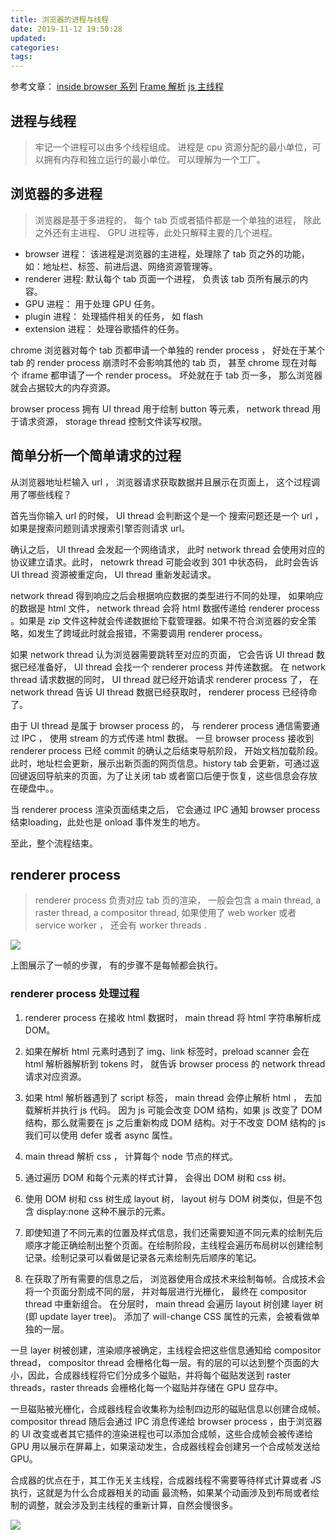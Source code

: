 ```yaml
---
title: 浏览器的进程与线程
date: 2019-11-12 19:50:28
updated:
categories:
tags:
---
```


参考文章：
[inside browser 系列](https://developers.google.com/web/updates/2018/09/inside-browser-part2)
[Frame 解析](https://medium.com/@francesco_rizzi/javascript-main-thread-dissected-43c85fce7e23)
[js 主线程](https://medium.com/@francesco_rizzi/javascript-main-thread-dissected-43c85fce7e23)

## 进程与线程
> 牢记一个进程可以由多个线程组成。
>进程是 cpu 资源分配的最小单位，可以拥有内存和独立运行的最小单位。 可以理解为一个工厂。

## 浏览器的多进程
>浏览器是基于多进程的， 每个 tab 页或者插件都是一个单独的进程， 除此之外还有主进程、 GPU 进程等，此处只解释主要的几个进程。

- browser 进程： 该进程是浏览器的主进程，处理除了 tab 页之外的功能， 如：地址栏、标签、前进后退、网络资源管理等。
- renderer 进程: 默认每个 tab 页面一个进程， 负责该 tab 页所有展示的内容。
- GPU 进程： 用于处理 GPU 任务。
- plugin 进程： 处理插件相关的任务， 如 flash
- extension 进程： 处理谷歌插件的任务。

chrome 浏览器对每个 tab 页都申请一个单独的 render process ， 好处在于某个 tab 的 render process 崩溃时不会影响其他的 tab 页， 甚至 chrome 现在对每个 iframe 都申请了一个 render process。
坏处就在于 tab 页一多， 那么浏览器就会占据较大的内存资源。

browser process 拥有 UI thread 用于绘制 button 等元素， network thread 用于请求资源， storage thread 控制文件读写权限。

## 简单分析一个简单请求的过程

从浏览器地址栏输入 url ， 浏览器请求获取数据并且展示在页面上， 这个过程调用了哪些线程？

首先当你输入 url 的时候， UI thread 会判断这个是一个 搜索问题还是一个 url ， 如果是搜索问题则请求搜索引擎否则请求 url。

确认之后， UI thread 会发起一个网络请求， 此时 network thread 会使用对应的协议建立请求。此时， netowrk thread 可能会收到 301 中状态码， 此时会告诉 UI thread 资源被重定向， UI thread 重新发起请求。

network thread 得到响应之后会根据响应数据的类型进行不同的处理， 如果响应的数据是 html 文件， network thread 会将 html 数据传递给 renderer process 。如果是 zip 文件这种就会传递数据给下载管理器。如果不符合浏览器的安全策略，如发生了跨域此时就会报错，不需要调用 renderer process。

如果 network thread 认为浏览器需要跳转至对应的页面， 它会告诉 UI thread 数据已经准备好， UI thread 会找一个 renderer process 并传递数据。
在 network thread 请求数据的同时， UI thread 就已经开始请求 renderer process 了， 在 network thread 告诉 UI thread 数据已经获取时， renderer process 已经待命了。

由于 UI thread 是属于 browser process 的， 与 renderer process 通信需要通过 IPC ， 使用 stream 的方式传递 html 数据。 一旦 browser process 接收到 renderer process 已经 commit 的确认之后结束导航阶段， 开始文档加载阶段。
此时，地址栏会更新，展示出新页面的网页信息。history tab 会更新，可通过返回键返回导航来的页面，为了让关闭 tab 或者窗口后便于恢复，这些信息会存放在硬盘中。。

当 renderer process 渲染页面结束之后， 它会通过 IPC 通知 browser process 结束loading，此处也是 onload 事件发生的地方。

至此，整个流程结束。

## renderer process
> renderer process 负责对应 tab 页的渲染， 一般会包含 a main thread, a raster thread, a compositor thread, 如果使用了 web worker 或者 service worker ， 还会有 worker threads .

![](https://note.youdao.com/yws/api/personal/file/9981C9BF2B7741CAB26BB59AE94F097F?method=download&shareKey=d59ea04f63e30e62343b0688891c0785)

上图展示了一帧的步骤， 有的步骤不是每帧都会执行。

### renderer process 处理过程

1. renderer process 在接收 html 数据时， main thread 将 html 字符串解析成 DOM。

2. 如果在解析 html 元素时遇到了 img、link 标签时，preload scanner 会在 html 解析器解析到 tokens 时， 就告诉 browser process 的 network thread 请求对应资源。

3. 如果 html 解析器遇到了 script 标签， main thread 会停止解析 html ， 去加载解析并执行 js 代码。 因为 js 可能会改变 DOM 结构，如果 js 改变了 DOM 结构，那么就需要在 js 之后重新构成 DOM 结构。对于不改变 DOM 结构的 js 我们可以使用 defer 或者 async 属性。

4. main thread 解析 css ， 计算每个 node 节点的样式。

5. 通过遍历 DOM 和每个元素的样式计算， 会得出 DOM 树和 css 树。

6. 使用 DOM 树和 css 树生成 layout 树， layout 树与 DOM 树类似，但是不包含 display:none 这种不展示的元素。

7. 即使知道了不同元素的位置及样式信息，我们还需要知道不同元素的绘制先后顺序才能正确绘制出整个页面。在绘制阶段，主线程会遍历布局树以创建绘制记录。绘制记录可以看做是记录各元素绘制先后顺序的笔记。

8. 在获取了所有需要的信息之后， 浏览器使用合成技术来绘制每帧。合成技术会将一个页面分割成不同的层， 并对每层进行光栅化， 最终在 compositor thread 中重新组合。
在分层时， main thread 会遍历 layout 树创建 layer 树(即 update layer tree)。 添加了 will-change CSS 属性的元素，会被看做单独的一层。

一旦 layer 树被创建，渲染顺序被确定，主线程会把这些信息通知给 compositor thread， compositor thread 会栅格化每一层。有的层的可以达到整个页面的大小，因此，合成器线程将它们分成多个磁贴，并将每个磁贴发送到 raster threads，raster threads 会栅格化每一个磁贴并存储在 GPU 显存中。

一旦磁贴被光栅化，合成器线程会收集称为绘制四边形的磁贴信息以创建合成帧。
compositor thread 随后会通过 IPC 消息传递给 browser process ，由于浏览器的 UI 改变或者其它插件的渲染进程也可以添加合成帧，这些合成帧会被传递给 GPU 用以展示在屏幕上，如果滚动发生，合成器线程会创建另一个合成帧发送给 GPU。

合成器的优点在于，其工作无关主线程，合成器线程不需要等待样式计算或者 JS 执行，这就是为什么合成器相关的动画 最流畅，如果某个动画涉及到布局或者绘制的调整，就会涉及到主线程的重新计算，自然会慢很多。

![](https://note.youdao.com/yws/api/personal/file/4C8C97130D784A1987586082011C5353?method=download&shareKey=5e3499aeca6993c1c53826196026c818)